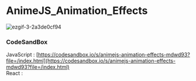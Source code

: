 # AnimeJS_Animation_Effects

![ezgif-3-2a3de0cf94](https://github.com/MontaKr/CSS_Practice/assets/115155803/c66eb226-8f08-4f5c-8a54-7c64f428ec8b)

### CodeSandBox

JavaScript : [https://codesandbox.io/s/animejs-animation-effects-mdwd93?file=/index.html](https://codesandbox.io/s/animejs-animation-effects-mdwd93?file=/index.html) \
React : []()
